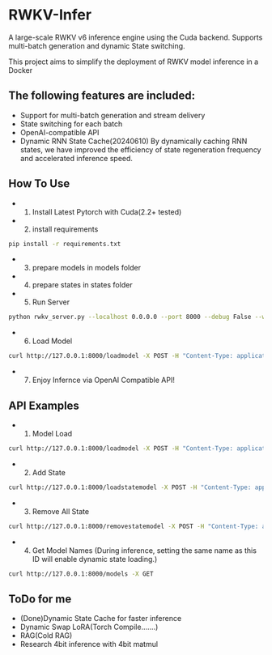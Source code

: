 # RWKV-Infer

A large-scale RWKV v6 inference engine using the Cuda backend. Supports multi-batch generation and dynamic State switching.

This project aims to simplify the deployment of RWKV model inference in a Docker

## The following features are included:
   - Support for multi-batch generation and stream delivery
   - State switching for each batch
   - OpenAI-compatible API
   - Dynamic RNN State Cache(20240610)
   By dynamically caching RNN states, we have improved the efficiency of state regeneration frequency and accelerated inference speed.

## How To Use
   - 1. Install Latest Pytorch with Cuda(2.2+ tested)
   - 2. install requirements
```sh
pip install -r requirements.txt
```    
   - 3. prepare models in models folder
   - 4. prepare states in states folder
   - 5. Run Server 
```sh
python rwkv_server.py --localhost 0.0.0.0 --port 8000 --debug False --workers 16 --dynamic_state_cache_size 64
```     
   - 6. Load Model
```sh
curl http://127.0.0.1:8000/loadmodel -X POST -H "Content-Type: application/json" -d '{"model_filename":"models/RWKV-x060-World-1B6-v2.1-20240328-ctx4096.pth","model_viewname":"RWKV x060 1B6 Base","model_strategy":"cuda fp16"}'
```
   - 7. Enjoy Infernce via OpenAI Compatible API!


## API Examples
   - 1. Model Load
```sh
curl http://127.0.0.1:8000/loadmodel -X POST -H "Content-Type: application/json" -d '{"model_filename":"models/RWKV-x060-World-1B6-v2.1-20240328-ctx4096.pth","model_viewname":"RWKV x060 1B6 Base","model_strategy":"cuda fp16"}'
```
   - 2. Add State
```sh
curl http://127.0.0.1:8000/loadstatemodel -X POST -H "Content-Type: application/json" -d '{"state_filename":"state.pth","state_viewname":"State Test"}'
```
   - 3. Remove All State
```sh
curl http://127.0.0.1:8000/removestatemodel -X POST -H "Content-Type: application/json" -d '{"dummy":"dummy"}'
```
   - 4. Get Model Names (During inference, setting the same name as this ID will enable dynamic state loading.)
```sh
curl http://127.0.0.1:8000/models -X GET
```


## ToDo for me
   - (Done)Dynamic State Cache for faster inference 
   - Dynamic Swap LoRA(Torch Compile.......)
   - RAG(Cold RAG)
   - Research 4bit inference with 4bit matmul